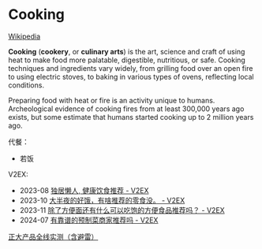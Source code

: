 # Cooking
[Wikipedia](https://en.wikipedia.org/wiki/Cooking)

**Cooking** (**cookery**, or **culinary arts**) is the art, science and craft of using heat to make food more palatable, digestible, nutritious, or safe. Cooking techniques and ingredients vary widely, from grilling food over an open fire to using electric stoves, to baking in various types of ovens, reflecting local conditions.

Preparing food with heat or fire is an activity unique to humans. Archeological evidence of cooking fires from at least 300,000 years ago exists, but some estimate that humans started cooking up to 2 million years ago.

代餐：
- 若饭

V2EX:
- 2023-08 [独居懒人, 健康饮食推荐 - V2EX](https://v2ex.com/t/962258)
- 2023-10 [大半夜的好饿，有啥推荐的零食没。 - V2EX](https://www.v2ex.com/t/982238)
- 2023-11 [除了方便面还有什么可以吃饱的方便食品推荐吗？ - V2EX](https://www.v2ex.com/t/991293)
- 2024-07 [有靠谱的预制菜商家推荐吗 - V2EX](https://www.v2ex.com/t/1061182)

[正大产品全线实测（含避雷）](https://www.douban.com/group/topic/218021042/?_i=7492803t7S1tDs)